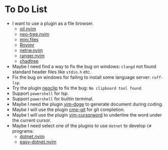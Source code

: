 # To Do List

* I want to use a plugin as a file browser.
    * [oil.nvim](https://github.com/stevearc/oil.nvim.git)
    * [neo-tree.nvim](https://github.com/nvim-neo-tree/neo-tree.nvim.git)
    * [mini.files](https://github.com/echasnovski/mini.files.git)
    * [Rnvimr](https://github.com/kevinhwang91/rnvimr.git)
    * [netrw.nvim](https://github.com/prichrd/netrw.nvim.git)
    * [ranger.nvim](https://github.com/kelly-lin/ranger.nvim.git)
    * [chadtree](https://github.com/ms-jpq/chadtree.git)
* Maybe I need find a way to fix the bug on windows: `clangd` not found standard header files like `stdio.h` etc.
* Fix the bug on windows for failing to install some language server: `ruff-lsp`.
* Try the plugin [neoclip](https://github.com/matveyt/neoclip.git) to fix the bug: `No clipboard tool found`.
* Support `powershell` for lsp.
* Support `powershell` for builtin terminal.
* Maybe I need the plugin [vim-doge](https://github.com/kkoomen/vim-doge.git) to generate document during coding.
* Maybe I will use the plugin [cmp-git](https://github.com/petertriho/cmp-git.git) for git completion.
* Maybe I will use the plugin [vim-cursorword](https://github.com/itchyny/vim-cursorword.git) to underline the word under the current cursor.
* Maybe I need select one of the plugins to use `dotnet` to develop `C#` programs:
    * [dotnet.nvim](https://github.com/MoaidHathot/dotnet.nvim.git)
    * [easy-dotnet.nvim](https://github.com/GustavEikaas/easy-dotnet.nvim.git)

